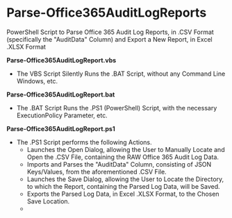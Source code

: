 # Parse-Office365AuditLogReports
PowerShell Script to Parse Office 365 Audit Log Reports, in .CSV Format (specifically the "AuditData" Column) and Export a New Report, in Excel .XLSX Format

**Parse-Office365AuditLogReport.vbs**<br>
- The VBS Script Silently Runs the .BAT Script, without any Command Line Windows, etc.

**Parse-Office365AuditLogReport.bat**<br>
- The .BAT Script Runs the .PS1 (PowerShell) Script, with the necessary ExecutionPolicy Parameter, etc.

**Parse-Office365AuditLogReport.ps1**<br>
- The .PS1 Script performs the following Actions.
  - Launches the Open Dialog, allowing the User to Manually Locate and Open the .CSV File, containing the RAW Office 365 Audit Log Data.
  - Imports and Parses the "AuditData" Column, consisting of JSON Keys/Values, from the aforementioned .CSV File.
  - Launches the Save Dialog, allowing the User to Locate the Directory, to which the Report, containing the Parsed Log Data, will be Saved.
  - Exports the Parsed Log Data, in Excel .XLSX Format, to the Chosen Save Location.
  - 
